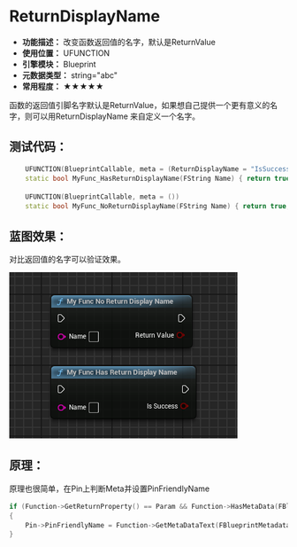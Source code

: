 ﻿# ReturnDisplayName

- **功能描述：** 改变函数返回值的名字，默认是ReturnValue
- **使用位置：** UFUNCTION
- **引擎模块：** Blueprint
- **元数据类型：** string="abc"
- **常用程度：** ★★★★★

函数的返回值引脚名字默认是ReturnValue，如果想自己提供一个更有意义的名字，则可以用ReturnDisplayName 来自定义一个名字。

## 测试代码：

```cpp
	UFUNCTION(BlueprintCallable, meta = (ReturnDisplayName = "IsSuccess"))
	static bool MyFunc_HasReturnDisplayName(FString Name) { return true; }

	UFUNCTION(BlueprintCallable, meta = ())
	static bool MyFunc_NoReturnDisplayName(FString Name) { return true; }
```

## 蓝图效果：

对比返回值的名字可以验证效果。

![Untitled](Meta_Blueprint_ReturnDisplayName_Untitled.png)

## 原理：

原理也很简单，在Pin上判断Meta并设置PinFriendlyName

```cpp
if (Function->GetReturnProperty() == Param && Function->HasMetaData(FBlueprintMetadata::MD_ReturnDisplayName))
{
	Pin->PinFriendlyName = Function->GetMetaDataText(FBlueprintMetadata::MD_ReturnDisplayName);
}
```